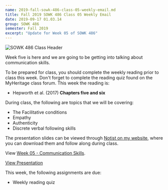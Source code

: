 ```yaml
---
name: 2019-fall-sowk-486-class-05-weekly-email.md
title: Fall 2019 SOWK 486 Class 05 Weekly Email
date: 2019-09-17 01.03.14
group: SOWK 486
semester: Fall 2019
excerpt: "Update for Week 05 of SOWK 486"
---
```


![SOWK 486 Class Header](https://jacobrcampbell.com/assets/media/class-header-sowk-theories-practice-1.png "SOWK 486 Class Header")

Week five is here and we are going to be getting into talking about communication skills.

To be prepared for class, you should complete the weekly reading prior to class this week. Don't forget to complete the reading quiz found on the MyHeritage class forum. This week the reading is:

- Hepworth et al. (2017) __Chapters five and six__

During class, the following are topics that we will be covering:

- The Facilitative conditions
- Empathy
- Authenticity
- Discrete verbal following skills

The presentation slides can be viewed through [Notist on my website](https://presentations.jacobrcampbell.com), where you can download them and follow along during class.


<p data-notist="campjacob/QPyNUU" data-ratio="4:3">View <a href="https://presentations.jacobrcampbell.com/QPyNUU">Week 05 - Communication Skills</a>.</p><script async src="https://on.notist.cloud/embed/002.js"></script>
<p><a href="https://presentations.jacobrcampbell.com/QPyNUU">View Presentation</a></p>

This week, the following assignments are due:

- Weekly reading quiz